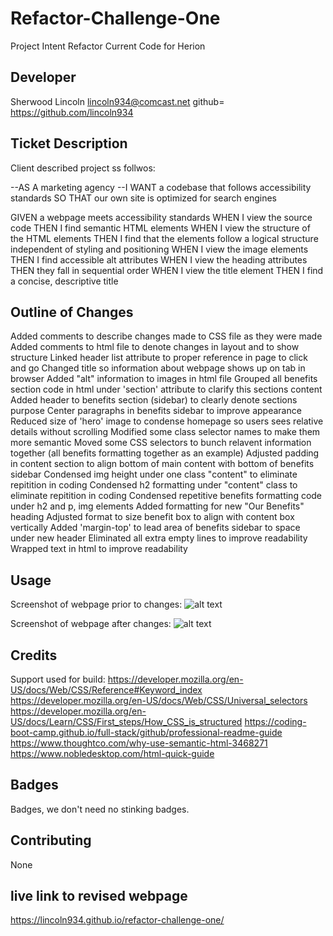 # Refactor-Challenge-One

Project Intent Refactor Current Code for Herion

## Developer
Sherwood Lincoln
lincoln934@comcast.net
github= https://github.com/lincoln934

## Ticket Description

Client described project ss follwos:

--AS A marketing agency
--I WANT a codebase that follows accessibility standards
SO THAT our own site is optimized for search engines

GIVEN a webpage meets accessibility standards
WHEN I view the source code
THEN I find semantic HTML elements
WHEN I view the structure of the HTML elements
THEN I find that the elements follow a logical structure independent of styling and positioning
WHEN I view the image elements
THEN I find accessible alt attributes
WHEN I view the heading attributes
THEN they fall in sequential order
WHEN I view the title element
THEN I find a concise, descriptive title

## Outline of Changes

Added comments to describe changes made to CSS file as they were made
Added comments to html file to denote changes in layout and to show structure
Linked header list attribute to proper reference in page to click and go
Changed title so information about webpage shows up on tab in browser
Added "alt" information to images in html file
Grouped all benefits section code in html under 'section' attribute to clarify this sections content
Added header to benefits section (sidebar) to clearly denote sections purpose
Center paragraphs in benefits sidebar to improve appearance
Reduced size of 'hero' image to condense homepage so users sees relative details without scrolling
Modified some class selector names to make them more semantic
Moved some CSS selectors to bunch relavent information together (all benefits formatting together as an example)
Adjusted padding in content section to align bottom of main content with bottom of benefits sidebar
Condensed img height under one class "content" to eliminate repitition in coding
Condensed h2 formatting under "content" class to eliminate repitition in coding
Condensed repetitive benefits formatting code under h2 and p, img elements
Added formatting for new "Our Benefits" heading
Adjusted format to size benefit box to align with content box vertically
Added 'margin-top' to lead area of benefits sidebar to space under new header
Eliminated all extra empty lines to improve readability
Wrapped text in html to improve readability

## Usage

Screenshot of webpage prior to changes:
![alt text](assets/images/screenshot1.png)

Screenshot of webpage after changes:
![alt text](assets/images/screenshot2.png)

## Credits

Support used for build:
https://developer.mozilla.org/en-US/docs/Web/CSS/Reference#Keyword_index
https://developer.mozilla.org/en-US/docs/Web/CSS/Universal_selectors
https://developer.mozilla.org/en-US/docs/Learn/CSS/First_steps/How_CSS_is_structured
https://coding-boot-camp.github.io/full-stack/github/professional-readme-guide
https://www.thoughtco.com/why-use-semantic-html-3468271
https://www.nobledesktop.com/html-quick-guide

## Badges

Badges, we don't need no stinking badges.

## Contributing

None

## live link to revised webpage

https://lincoln934.github.io/refactor-challenge-one/


